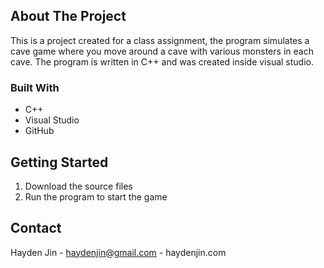 ## About The Project

This is a project created for a class assignment, the program simulates a cave game where you move around a cave with various monsters in each cave. 
The program is written in C++ and was created inside visual studio.  


### Built With

* []()C++
* []()Visual Studio
* []()GitHub



## Getting Started

1. Download the source files 
2. Run the program to start the game 

<!-- CONTACT -->
## Contact

Hayden Jin - haydenjin@gmail.com - haydenjin.com
